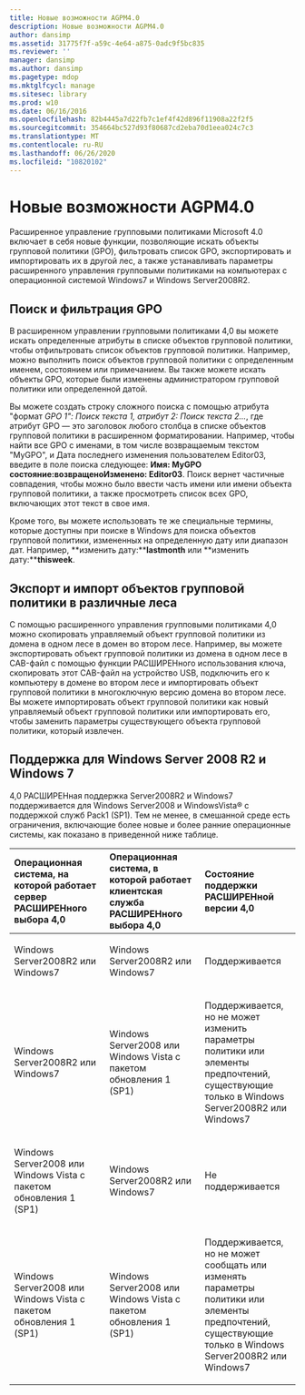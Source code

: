 ```yaml
---
title: Новые возможности AGPM4.0
description: Новые возможности AGPM4.0
author: dansimp
ms.assetid: 31775f7f-a59c-4e64-a875-0adc9f5bc835
ms.reviewer: ''
manager: dansimp
ms.author: dansimp
ms.pagetype: mdop
ms.mktglfcycl: manage
ms.sitesec: library
ms.prod: w10
ms.date: 06/16/2016
ms.openlocfilehash: 82b4445a7d22fb7c1ef4f42d896f11908a22f2f5
ms.sourcegitcommit: 354664bc527d93f80687cd2eba70d1eea024c7c3
ms.translationtype: MT
ms.contentlocale: ru-RU
ms.lasthandoff: 06/26/2020
ms.locfileid: "10820102"
---
```

# Новые возможности AGPM4.0


Расширенное управление групповыми политиками Microsoft 4.0 включает в себя новые функции, позволяющие искать объекты групповой политики (GPO), фильтровать список GPO, экспортировать и импортировать их в другой лес, а также устанавливать параметры расширенного управления групповыми политиками на компьютерах с операционной системой Windows7 и Windows Server2008R2.

## Поиск и фильтрация GPO


В расширенном управлении групповыми политиками 4,0 вы можете искать определенные атрибуты в списке объектов групповой политики, чтобы отфильтровать список объектов групповой политики. Например, можно выполнить поиск объектов групповой политики с определенным именем, состоянием или примечанием. Вы также можете искать объекты GPO, которые были изменены администратором групповой политики или определенной датой.

Вы можете создать строку сложного поиска с помощью атрибута "формат *GPO 1": Поиск текста 1, атрибут 2: Поиск текста 2...*, где атрибут GPO — это заголовок любого столбца в списке объектов групповой политики в расширенном форматировании. Например, чтобы найти все GPO с именами, в том числе возвращаемым текстом "MyGPO", и Дата последнего изменения пользователем Editor03, введите в поле поиска следующее: **Имя: MyGPO состояние:****возвращено****Изменено: Editor03**. Поиск вернет частичные совпадения, чтобы можно было ввести часть имени или имени объекта групповой политики, а также просмотреть список всех GPO, включающих этот текст в свое имя.

Кроме того, вы можете использовать те же специальные термины, которые доступны при поиске в Windows для поиска объектов групповой политики, измененных на определенную дату или диапазон дат. Например, **изменить дату:****lastmonth** или **изменить дату:****thisweek**.

## Экспорт и импорт объектов групповой политики в различные леса


С помощью расширенного управления групповыми политиками 4,0 можно скопировать управляемый объект групповой политики из домена в одном лесе в домен во втором лесе. Например, вы можете экспортировать объект групповой политики из домена в одном лесе в CAB-файл с помощью функции РАСШИРЕНного использования ключа, скопировать этот CAB-файл на устройство USB, подключить его к компьютеру в домене во втором лесе и импортировать объект групповой политики в многоключную версию домена во втором лесе. Вы можете импортировать объект групповой политики как новый управляемый объект групповой политики или импортировать его, чтобы заменить параметры существующего объекта групповой политики, который извлечен.

## Поддержка для Windows Server 2008 R2 и Windows 7


4,0 РАСШИРЕНная поддержка Server2008R2 и Windows7 поддерживается для Windows Server2008 и WindowsVista® с поддержкой служб Pack1 (SP1). Тем не менее, в смешанной среде есть ограничения, включающие более новые и более ранние операционные системы, как показано в приведенной ниже таблице.

<table>
<colgroup>
<col width="33%" />
<col width="33%" />
<col width="33%" />
</colgroup>
<thead>
<tr class="header">
<th align="left">Операционная система, на которой работает сервер РАСШИРЕНного выбора 4,0</th>
<th align="left">Операционная система, в которой работает клиентская служба РАСШИРЕНного выбора 4,0</th>
<th align="left">Состояние поддержки РАСШИРЕНной версии 4,0</th>
</tr>
</thead>
<tbody>
<tr class="odd">
<td align="left"><p>Windows Server2008R2 или Windows7</p></td>
<td align="left"><p>Windows Server2008R2 или Windows7</p></td>
<td align="left"><p>Поддерживается</p></td>
</tr>
<tr class="even">
<td align="left"><p>Windows Server2008R2 или Windows7</p></td>
<td align="left"><p>Windows Server2008 или Windows Vista с пакетом обновления 1 (SP1)</p></td>
<td align="left"><p>Поддерживается, но не может изменить параметры политики или элементы предпочтений, существующие только в Windows Server2008R2 или Windows7</p></td>
</tr>
<tr class="odd">
<td align="left"><p>Windows Server2008 или Windows Vista с пакетом обновления 1 (SP1)</p></td>
<td align="left"><p>Windows Server2008R2 или Windows7</p></td>
<td align="left"><p>Не поддерживается</p></td>
</tr>
<tr class="even">
<td align="left"><p>Windows Server2008 или Windows Vista с пакетом обновления 1 (SP1)</p></td>
<td align="left"><p>Windows Server2008 или Windows Vista с пакетом обновления 1 (SP1)</p></td>
<td align="left"><p>Поддерживается, но не может сообщать или изменять параметры политики или элементы предпочтений, существующие только в Windows Server2008R2 или Windows7</p></td>
</tr>
</tbody>
</table>

 

 

 





